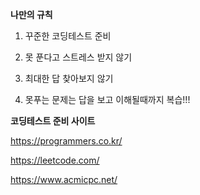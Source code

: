 **나만의 규칙**


   1. 꾸준한 코딩테스트 준비

   2. 못 푼다고 스트레스 받지 않기

   3. 최대한 답 찾아보지 않기

   4. 못푸는 문제는 답을 보고 이해될때까지 복습!!!

   

**코딩테스트 준비 사이트**

   https://programmers.co.kr/

   https://leetcode.com/

   https://www.acmicpc.net/ 





